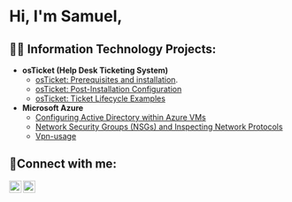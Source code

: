 <h1>Hi, I'm Samuel,

<h2>👨‍💻 Information Technology Projects:</h2>

- <b>osTicket (Help Desk Ticketing System)</b>
  - [osTicket: Prerequisites and installation](https://github.com/Sammmyceo2001/-Prerequisites-and-installation).
  - [osTicket: Post-Installation Configuration](https://github.com/Sammmyceo2001/post-install-config)
  - [osTicket: Ticket Lifecycle Examples](https://github.com/Sammmyceo2001/ticket-lifecycle)
- <b>Microsoft Azure</b>
  - [Configuring Active Directory within Azure VMs](https://github.com/Sammmyceo2001/configure-ad)
  - [Network Security Groups (NSGs) and Inspecting Network Protocols](https://github.com/Sammmyceo2001/azure-network-protocols)
  - [Vpn-usage](https://github.com/Sammmyceo2001/Vpn-usage)
<h2>🤳Connect with me:</h2>


[<img align="left" alt="SamuelTaveras | LinkedIn" width="22px" src="https://cdn.jsdelivr.net/npm/simple-icons@v3/icons/linkedin.svg" />][linkedin]
[<img align="left" alt="laberdolaga_ | Instagram" width="22px" src="https://cdn.jsdelivr.net/npm/simple-icons@v3/icons/instagram.svg" />][instagram]

[instagram]: https://www.instagram.com/laberdolaga_
[linkedin]: https://linkedin.com/in/SamuelTaveras
